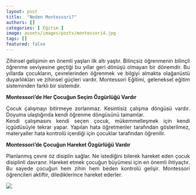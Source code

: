 ```yaml
---
layout: post
title:  "Neden Montessori?"
authors: []
categories: [ Eğitim ]
image: assets/images/posts/montessori4.jpg
tags: []
featured: false
---
```

<p style="text-align: justify;">
  Zihinsel gelişimin en önemli yaşları ilk altı yaştır. Bilinçsiz öğrenmenin bilinçli öğrenme seviyesine geçtiği bu yıllar geri dönüşü olmayan bir dönemdir. Bu yıllarda çocukların, çevrelerinden öğrenmek ve bilgiyi almakta olağanüstü duyarlılıkları ve zihinsel güçleri vardır. Montessori Eğitimi, geleneksel eğitim sisteminden farklı bir sistemdir.
</p>

<p style="text-align: justify;">
  <strong>Montessori’de Her Çocuğun Seçim Özgürlüğü Vardır</strong>
</p>

<p style="text-align: justify;">
  Çocuk çalışmayı bitirmeye zorlanmaz. Kesintisiz çalışma döngüsü vardır. Doyuma ulaştığında kendi öğrenme döngüsünü tamamlar.<br /> Kendi çalışmasını kendi seçen çocuk, mükemmelleşmek için kendi içgüdüsüyle tekrar yapar. Yapılan hata öğretmenler tarafından gösterilmez, materyaller hata kontrolü içerdiği için çocuklar tarafından öğrenilir.
</p>

<p style="text-align: justify;">
  <strong>Montessori’de Çocuğun Hareket Özgürlüğü Vardır</strong>
</p>

<p style="text-align: justify;">
  Planlanmış çevre öz disiplin sağlar. Ne istediğini bilerek hareket eden çocuk disiplinli davranır. Hareket etmek çocuğun büyümesi için en önemli ihtiyaçtır. Bu sayede çocuğun hem zihin hem beden kontrolü gelişir. Montessori öğrencileri aktiftir, dilediklerince hareket ederler.
</p>


<a href="https://www.damlayayinevi.com.tr/minik-damlalar-egitim-seti-montessori-destekli" target="_blank">
  <img src="wp-content/uploads/2017/09/montessori-egitimi.png">
</a>